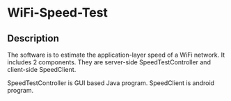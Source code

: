 # WiFi-Speed-Test


## Description 
The software is to estimate the application-layer speed of a WiFi network.
It includes 2 components.
They are server-side SpeedTestController and client-side SpeedClient.

SpeedTestController is GUI based Java program.
SpeedClient is android program.

